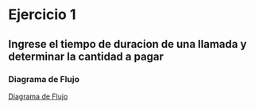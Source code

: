 # Ejercicio 1

## Ingrese el tiempo de duracion de una llamada y determinar la cantidad a pagar

### Diagrama de Flujo

[Diagrama de Flujo](Diagrama.png "Diagrama de Flujo")   

